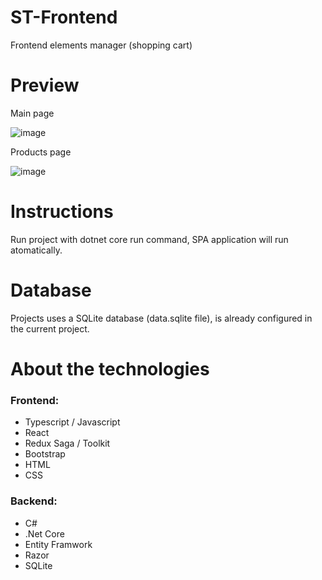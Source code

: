 # ST-Frontend

Frontend elements manager (shopping cart)

# Preview

Main page

![image](https://github.com/sfsusuario/ST-Frontend/assets/126966209/76249fe2-c225-4a2e-98a0-76f98af9d71f)

Products page

![image](https://github.com/sfsusuario/ST-Frontend/assets/126966209/d66664e8-286b-42e8-a552-a6b1478d9909)

# Instructions

Run project with dotnet core run command, SPA application will run atomatically.

# Database

Projects uses a SQLite database (data.sqlite file), is already configured in the current project.

# About the technologies

### Frontend: 
- Typescript / Javascript
- React
- Redux Saga / Toolkit
- Bootstrap
- HTML
- CSS

### Backend: 
- C#
- .Net Core
- Entity Framwork
- Razor
- SQLite

